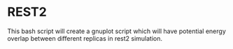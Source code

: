 # REST2
This bash script will create a gnuplot script which will have potential energy overlap between different replicas in rest2 simulation.
